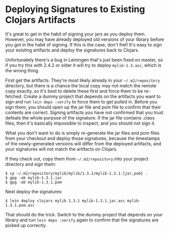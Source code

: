 # Deploying Signatures to Existing Clojars Artifacts

It's great to get in the habit of signing your jars as you deploy
them. However, you may have already deployed old versions of your
library before you got in the habit of signing. If this is the case,
don't fret! It's easy to sign your existing artifacts and deploy the
signatures back to Clojars.

Unfortunately there's a bug in Leiningen that's just been fixed on
master, so if you try this with 2.4.2 or older it will try to deploy
`mylib-1.3.asc`, which is the wrong thing.

First get the artifacts. They're most likely already in your
`~/.m2/repository` directory, but there is a chance the local copy may
not match the remote copy exactly, so it's best to delete these first
and force them to be re-fetched. Create a dummy project that depends
on the artifacts you want to sign and run `lein deps :verify` to force
them to get pulled in. Before you sign them, you should open up the
jar file and pom file to confirm that their contents are
correct. Signing artifacts you have not confirmed that you trust
defeats the whole purpose of the signature. If the jar file contains
.class files, then it's basically impossible to inspect, and you
should not sign it.

What you don't want to do is simply re-generate the jar files and pom
files from your checkout and deploy those signatures, because the
timestamps of the newly-generated versions will differ from the
deployed artifacts, and your signatures will not match the artifacts
on Clojars.

If they check out, copy them from `~/.m2/repository` into your project
directory and sign them:

```
$ cp ~/.m2/repository/mylib/mylib/1.3.1/mylib-1.3.1.{jar,pom} .
$ gpg -ab mylib-1.3.1.jar
$ gpg -ab mylib-1.3.1.pom
```

Next deploy the signatures:

```
$ lein deploy clojars mylib 1.3.1 mylib-1.3.1.jar.asc mylib-1.3.1.pom.asc
```

That should do the trick. Switch to the dummy project that depends on
your library and run `lein deps :verify` again to confirm that the
signatures are picked up correctly.
